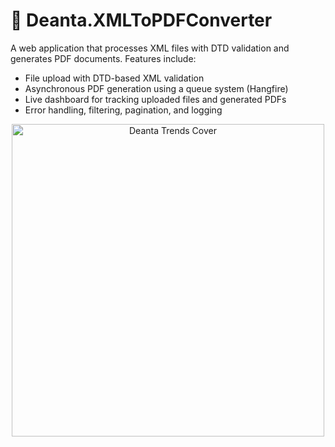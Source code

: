 # 📄 Deanta.XMLToPDFConverter

A web application that processes XML files with DTD validation and generates PDF documents. Features include:

- File upload with DTD-based XML validation  
- Asynchronous PDF generation using a queue system (Hangfire)  
- Live dashboard for tracking uploaded files and generated PDFs  
- Error handling, filtering, pagination, and logging

<div align="center">
  <img src="https://github.com/user-attachments/assets/4f4e231e-5110-4c4f-9bd2-c990008bc27f" alt="Deanta Trends Cover" width="500"/>
</div>
